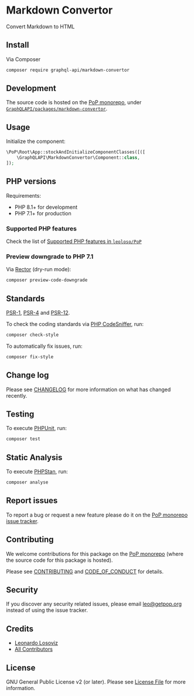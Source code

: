 # Markdown Convertor

<!--
[![Build Status][ico-travis]][link-travis]
[![Quality Score][ico-code-quality]][link-code-quality]
[![Software License][ico-license]](LICENSE.md)
[![Latest Version on Packagist][ico-version]][link-packagist]
[![Coverage Status][ico-scrutinizer]][link-scrutinizer]
[![Total Downloads][ico-downloads]][link-downloads]
-->

Convert Markdown to HTML

## Install

Via Composer

``` bash
composer require graphql-api/markdown-convertor
```

## Development

The source code is hosted on the [PoP monorepo](https://github.com/leoloso/PoP), under [`GraphQLAPI/packages/markdown-convertor`](https://github.com/leoloso/PoP/tree/master/layers/GraphQLAPI/packages/markdown-convertor).

## Usage

Initialize the component:

``` php
\PoP\Root\App::stockAndInitializeComponentClasses([([
    \GraphQLAPI\MarkdownConvertor\Component::class,
]);
```

## PHP versions

Requirements:

- PHP 8.1+ for development
- PHP 7.1+ for production

### Supported PHP features

Check the list of [Supported PHP features in `leoloso/PoP`](https://github.com/leoloso/PoP/blob/master/docs/supported-php-features.md)

### Preview downgrade to PHP 7.1

Via [Rector](https://github.com/rectorphp/rector) (dry-run mode):

```bash
composer preview-code-downgrade
```

## Standards

[PSR-1](https://www.php-fig.org/psr/psr-1), [PSR-4](https://www.php-fig.org/psr/psr-4) and [PSR-12](https://www.php-fig.org/psr/psr-12).

To check the coding standards via [PHP CodeSniffer](https://github.com/squizlabs/PHP_CodeSniffer), run:

``` bash
composer check-style
```

To automatically fix issues, run:

``` bash
composer fix-style
```

## Change log

Please see [CHANGELOG](CHANGELOG.md) for more information on what has changed recently.

## Testing

To execute [PHPUnit](https://phpunit.de/), run:

``` bash
composer test
```

## Static Analysis

To execute [PHPStan](https://github.com/phpstan/phpstan), run:

``` bash
composer analyse
```

## Report issues

To report a bug or request a new feature please do it on the [PoP monorepo issue tracker](https://github.com/leoloso/PoP/issues).

## Contributing

We welcome contributions for this package on the [PoP monorepo](https://github.com/leoloso/PoP) (where the source code for this package is hosted).

Please see [CONTRIBUTING](CONTRIBUTING.md) and [CODE_OF_CONDUCT](CODE_OF_CONDUCT.md) for details.

## Security

If you discover any security related issues, please email leo@getpop.org instead of using the issue tracker.

## Credits

- [Leonardo Losoviz][link-author]
- [All Contributors][link-contributors]

## License

GNU General Public License v2 (or later). Please see [License File](LICENSE.md) for more information.

[ico-version]: https://img.shields.io/packagist/v/graphql-api/markdown-convertor.svg?style=flat-square
[ico-license]: https://img.shields.io/badge/license-GPLv2-brightgreen.svg?style=flat-square
[ico-travis]: https://img.shields.io/travis/graphql-api/markdown-convertor/master.svg?style=flat-square
[ico-scrutinizer]: https://img.shields.io/scrutinizer/coverage/g/graphql-api/markdown-convertor.svg?style=flat-square
[ico-code-quality]: https://img.shields.io/scrutinizer/g/graphql-api/markdown-convertor.svg?style=flat-square
[ico-downloads]: https://img.shields.io/packagist/dt/graphql-api/markdown-convertor.svg?style=flat-square

[link-packagist]: https://packagist.org/packages/graphql-api/markdown-convertor
[link-travis]: https://travis-ci.org/graphql-api/markdown-convertor
[link-scrutinizer]: https://scrutinizer-ci.com/g/graphql-api/markdown-convertor/code-structure
[link-code-quality]: https://scrutinizer-ci.com/g/graphql-api/markdown-convertor
[link-downloads]: https://packagist.org/packages/graphql-api/markdown-convertor
[link-author]: https://github.com/leoloso
[link-contributors]: ../../../../../../contributors
